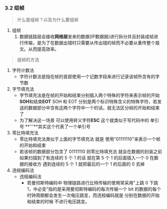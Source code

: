### 3.2 组帧
>什么是组帧？以及为什么要组帧
1. 组帧
    1. 数据链路层会接收**网络层**发来的数据(IP数据报)进行拆分并且封装成帧进行传输，是为了在数据出错时只需要从传出错的帧而不必要从重传整个报文。从而提高效率。
>组帧的方法
1. 字符计数法
    - 字符计数法是指在帧的首部使用一个记数字段来进行记录该帧所含有的字节数
2. 字节填充法
    - 字节填充法是在帧的开始和结束分别插入两个特殊的字符来表示帧的开始**SOH**和结束**EOT**
    SOH 和 EOT 分别是两个标识特殊含义的特殊字符，若发送的数据部分中含有这两个字符中一个的话，就无法区分帧的开始和结束了
    - 为了解决这一场景 可以使用转义字符**ESC** 这个就类似于写代码中的 单引号 **'\''**其实这个代表了一个单引号
3. 零比特填充法
    - 零比特填充法类似于上面的字节填充法 就是 使用“01111110"来表示一个帧的开始和结束 
    - 若该帧的数据部分包含了 01111110 则零比特填充法 就会在数据的封装之前 如果扫描到了有连续的 5 个 1 的话 就在第 5 个 1 的后面插入一个 0 在数据的接收方 遇到连续的 5 个 1 就把最后的一个 1 的后面的 0 去掉
4. 违规编码法
    - 违规编码法
        - 若曼彻斯特编码中 物理链路进行比特传输的使用常采用"上跳 0 下跳 1，中必变"指的是采用曼彻斯特编码的每次传输一个 bit 的数据的每个时钟周期都会发生一次电压跳变，而违规编码就是 分别在数据的开始和结束的时候 不进行电压跳变。
